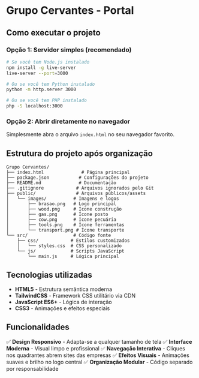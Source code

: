 # Grupo Cervantes - Portal

## Como executar o projeto

### Opção 1: Servidor simples (recomendado)
```bash
# Se você tem Node.js instalado
npm install -g live-server
live-server --port=3000

# Ou se você tem Python instalado
python -m http.server 3000

# Ou se você tem PHP instalado
php -S localhost:3000
```

### Opção 2: Abrir diretamente no navegador
Simplesmente abra o arquivo `index.html` no seu navegador favorito.

## Estrutura do projeto após organização

```
Grupo Cervantes/
├── index.html              # Página principal
├── package.json           # Configurações do projeto
├── README.md              # Documentação
├── .gitignore            # Arquivos ignorados pelo Git
├── public/               # Arquivos públicos/assets
│   └── images/          # Imagens e logos
│       ├── brasao.png   # Logo principal
│       ├── wood.png     # Ícone construção
│       ├── gas.png      # Ícone posto
│       ├── cow.png      # Ícone pecuária
│       ├── tools.png    # Ícone ferramentas
│       └── transport.png # Ícone transporte
└── src/                 # Código fonte
    ├── css/            # Estilos customizados
    │   └── styles.css  # CSS personalizado
    └── js/             # Scripts JavaScript
        └── main.js     # Lógica principal
```

## Tecnologias utilizadas

- **HTML5** - Estrutura semântica moderna
- **TailwindCSS** - Framework CSS utilitário via CDN
- **JavaScript ES6+** - Lógica de interação
- **CSS3** - Animações e efeitos especiais

## Funcionalidades

✅ **Design Responsivo** - Adapta-se a qualquer tamanho de tela
✅ **Interface Moderna** - Visual limpo e profissional
✅ **Navegação Interativa** - Cliques nos quadrantes abrem sites das empresas
✅ **Efeitos Visuais** - Animações suaves e brilho no logo central
✅ **Organização Modular** - Código separado por responsabilidade
